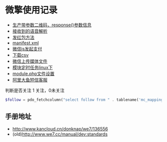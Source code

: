 # 微擎使用记录

* [生产带参数二维码，response()参数信息](genQR.md)
* [接收到的语音解析](voicemsg.md)
* [发红包方法](sendRedpac.md)
* [manifest.xml](config-xml.md)
* [微信js发起支付](jspay.md)
* [下载csv](download.md)
* [微信上传媒体文件](uploadmedia.md)
* [模块定时任务linux下](linux-cron.md)
* [module.php文件设置](module-setting-rule.md)
* [阿里大鱼短信客服](alidayu-sms.md)

判断是否关注 1 关注，0未关注
```php
$follow = pdo_fetchcolumn("select follow from " . tablename('mc_mapping_fans') . " where openid=:openid and uniacid=:uniacid order by `fanid` desc", array(":openid" => $_W['openid'], ":uniacid" => $_W['uniacid']));
```

## 手册地址
* http://www.kancloud.cn/donknap/we7/136556
* (old)http://www.we7.cc/manual/dev:standards